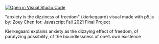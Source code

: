 [![Open in Visual Studio Code](https://classroom.github.com/assets/open-in-vscode-f059dc9a6f8d3a56e377f745f24479a46679e63a5d9fe6f495e02850cd0d8118.svg)](https://classroom.github.com/online_ide?assignment_repo_id=6723571&assignment_repo_type=AssignmentRepo)

"anxiety is the dizziness of freedom" (kierkegaard) visual made with p5.js
by: Zoey Chen
for: Javascript Fall 2021 Final Project

Kierkegaard explains anxiety as the dizzying effect of freedom, of paralyzing possibility, of the boundlessness of one’s own existence
